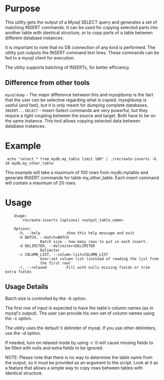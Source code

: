 # Purpose 

This utility gets the output of a Mysql SELECT query and generates a set of matching INSERT commands. It can be used for copying selected parts into another table with identical structure, or to copy parts of a table between different database instances.

It is important to note that no DB connection of any kind is performed. The utility just outputs the INSERT command text lines. These commands can be fed to a mysql client for execution.

The utility supports batching of INSERTs, for better efficiency.

## Difference from other tools
`mysqldump` - The major difference between this and mysqldump is the fact that the user can be selective regarding what is copied. mysqldump is useful (and fast), but it is only meant for dumping complete databases. 
`INSERT...SELECT` - Insert-Select commands are very powerful, but they require a tight coupling between the source and target. Both have to be on the same instance. This tool allows copying selected data between database instances.

# Example
     echo "select * from mydb.my_table limit 100" | ./recreate-inserts -b 20 mydb.my_other_table

This example will take a maximum of 100 rows from mydb.mytable and generate INSERT commands for table my_other_table. Each insert command will contain a maximum of 20 rows.

# Usage
		Usage: 
			recreate-inserts [options] <output_table_name>

		Options:
		  -h, --help            show this help message and exit
		  -b BATCH, --batch=BATCH
					Batch size - how many rows to put in each insert.
		  -d DELIMITER, --delimiter=DELIMITER
					Delimiter
		  -c COLUMN_LIST, --column-list=COLUMN_LIST
					User-set column list (instead of reading the list from
					the first row)
		  -r, --relaxed         Fill with nulls missing fields or trim extra fields

## Usage Details

Batch size is controlled by the -b option.

The first row of input is expected to have the table's column names (as in mysql's output). The user can provide his own set of column names using the -c option.

The utility uses the default \t delimiter of mysql. If you use other delimiters, use the -d option.

If needed, turn on relaxed mode by using -r. It will cause missing fields to be filled with nulls and extra fields to be ignored.

NOTE: Please note that there is no way to determine the table name from the output, so it must be provided as an argument
     to the script. Look at it as a feature that allows a simple way to copy rows between tables with identical structure.

